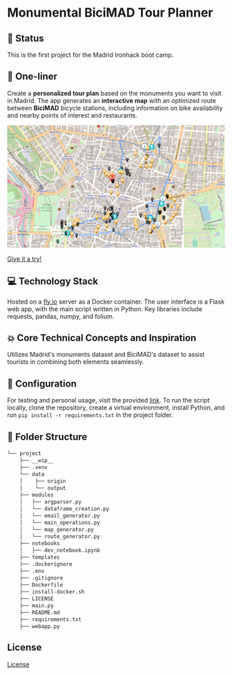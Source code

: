 # Monumental BiciMAD Tour Planner

## :rocket: Status
This is the first project for the Madrid Ironhack boot camp.

## :running: One-liner
Create a **personalized tour plan** based on the monuments you want to visit in Madrid. The app generates an **interactive map** with an optimized route between **BiciMAD** bicycle stations, including information on bike availability and nearby points of interest and restaurants.

![Example Map](data/origin/Example_map.png)

[Give it a try!](https://tour-planner.fly.dev/)

## :computer: Technology Stack
Hosted on a [fly.io](https://fly.io/) server as a Docker container. The user interface is a Flask web app, with the main script written in Python. Key libraries include requests, pandas, numpy, and folium.

## :boom: Core Technical Concepts and Inspiration
Utilizes Madrid's monuments dataset and BiciMAD's dataset to assist tourists in combining both elements seamlessly.

## :wrench: Configuration
For testing and personal usage, visit the provided [link](https://tour-planner.fly.dev/). To run the script locally, clone the repository, create a virtual environment, install Python, and run `pip install -r requirements.txt` in the project folder.

## :file_folder: Folder Structure

```
└── project
    ├── __wip__
    ├── .venv
    └── data
    │    ├── origin
    │    └── output
    ├── modules
    │   ├── argparser.py
    │   └── dataframe_creation.py
    │   └── email_generator.py
    │   └── main_operations.py
    │   └── map_generator.py
    │   └── route_generator.py
    ├── notebooks
    │   ├── dev_notebook.ipynb
    ├── templates
    ├── .dockerignore
    ├── .env
    ├── .gitignore
    ├── Dockerfile
    ├── install-docker.sh
    ├── LICENSE
    ├── main.py
    ├── README.md
    ├── requirements.txt
    ├── webapp.py
```
## License
[License](LICENSE.txt)